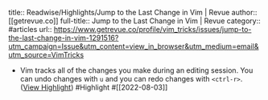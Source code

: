 title:: Readwise/Highlights/Jump to the Last Change in Vim | Revue
author:: [[getrevue.co]]
full-title:: Jump to the Last Change in Vim | Revue
category:: #articles
url:: https://www.getrevue.co/profile/vim_tricks/issues/jump-to-the-last-change-in-vim-1291516?utm_campaign=Issue&utm_content=view_in_browser&utm_medium=email&utm_source=VimTricks

- Vim tracks all of the changes you make during an editing session. You can undo changes with `u` and you can redo changes with `<ctrl-r>`. ([View Highlight](https://read.readwise.io/read/01g9hefa198nd0pqdcc1fb55kf)) #Highlight #[[2022-08-03]]